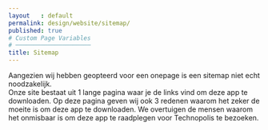 ```yaml
---
layout   : default
permalink: design/website/sitemap/
published: true
# Custom Page Variables
# ─────────────────────
title: Sitemap
---
```


Aangezien wij hebben geopteerd voor een onepage is een sitemap niet echt noodzakelijk. <br>
Onze site bestaat uit 1 lange pagina waar je de links vind om deze app te downloaden. Op deze pagina geven wij ook 3 redenen waarom het zeker de moeite is om deze app te downloaden. We overtuigen de mensen waarom het onmisbaar is om deze app te raadplegen voor Technopolis te bezoeken.
